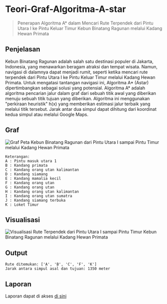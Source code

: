 # Teori-Graf-Algoritma-A-star
> Penerapan Algoritma A* dalam Mencari Rute Terpendek dari Pintu Utara I ke Pintu Keluar Timur Kebun Binatang Ragunan melalui Kadang Hewan Primata

## Penjelasan
Kebun Binatang Ragunan adalah salah satu destinasi populer di Jakarta, Indonesia, yang menawarkan beragam atraksi dan tempat wisata. Namun, navigasi di dalamnya dapat menjadi rumit, seperti ketika mencari rute terpendek dari Pintu Utara I ke Pintu Keluar Timur melalui Kadang Hewan Primata. Untuk mengatasi tantangan navigasi ini, Algoritma A* (Astar) dipertimbangkan sebagai solusi yang potensial. Algoritma A* adalah algoritma pencarian jalur dalam graf dari sebuah titik awal yang diberikan menuju sebuah titik tujuan yang diberikan. Algoritma ini menggunakan "perkiraan heuristik" h(x) yang memberikan estimasi jalur terbaik yang melalui titik tersebut. Jarak antar dua simpul dapat dihitung dari koordinat kedua simpul atau melalui Google Maps.

## Graf
![Graf Peta Kebun Binatang Ragunan dari Pintu Utara I sampai Pintu Timur melalui Kadang Hewan Primata](https://github.com/gabymanroe/Teori-Graf-Algoritma-A-star/blob/main/Graf.jpg)
```
Keterangan:
A : Pintu masuk utara 1
B : Kandang primata
C : Kandang orang utan kalimantan
D : Kandang siamang
E : Kandang mamalia kecil
F : Kandang orang utan
G : Kandang orang utan
H : Kandang orang utan kalimantan
I : Kandang orang utan sumatra
J : Kandang siamang terbuka
K : Loket Timur
```

## Visualisasi
![Visualisasi Rute Terpendek dari Pintu Utara I sampai Pintu Timur Kebun Binatang Ragunan melalui Kadang Hewan Primata](https://github.com/gabymanroe/Teori-Graf-Algoritma-A-star/blob/main/Visualisasi.png)

## Output
```
Rute ditemukan: ['A', 'B', 'C', 'F', 'K']
Jarak antara simpul asal dan tujuan: 1350 meter
```

## Laporan
Laporan dapat di akses [di sini](https://github.com/gabymanroe/Teori-Graf-Algoritma-A-star/blob/main/Penerapan%20Algoritma%20A_%20dalam%20Mencari%20Rute%20Terpendek%20dari%20Pintu%20Utara%20I%20ke%20Pintu%20Keluar%20Timur%20Kebun%20Binatang%20Ragunan%20melalui%20Kadang%20Hewan%20Primata.pdf)
